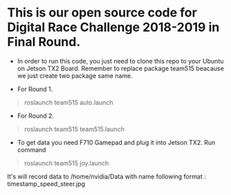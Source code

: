 # This is our open source code for Digital Race Challenge 2018-2019 in Final Round.
* In order to run this code, you just need to clone this repo to your Ubuntu on Jetson TX2 Board. Remember to replace package team515 beacause we just create two package same name.

* For Round 1. 
> roslaunch team515 auto.launch
* For Round 2.
> roslaunch team515 team515.launch

* To get data you need F710 Gamepad and plug it into Jetson TX2. Run command
> roslaunch team515 joy.launch

 It's will record data to /home/nvidia/Data with name following format : timestamp_speed_steer.jpg
